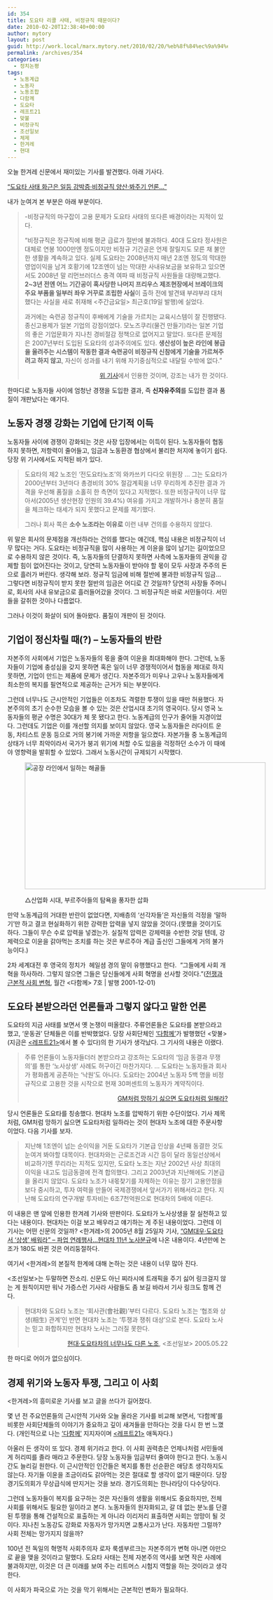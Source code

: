 ```yaml
---
id: 354
title: 도요타 리콜 사태, 비정규직 때문이다?
date: 2010-02-20T12:38:40+00:00
author: mytory
layout: post
guid: http://work.local/marx.mytory.net/2010/02/20/%eb%8f%84%ec%9a%94%ed%83%80-%eb%a6%ac%ec%bd%9c-%ec%82%ac%ed%83%9c-%eb%b9%84%ec%a0%95%ea%b7%9c%ec%a7%81-%eb%95%8c%eb%ac%b8%ec%9d%b4%eb%8b%a4/
permalink: /archives/354
categories:
  - 정치논평
tags:
  - 노동계급
  - 노동자
  - 노동조합
  - 다함께
  - 도요타
  - 레프트21
  - 맞불
  - 비정규직
  - 조선일보
  - 체제
  - 한겨레
  - 현대
---
```

오늘 한겨레 신문에서 재미있는 기사를 발견했다. 아래 기사다.

<a href="http://www.hani.co.kr/arti/economy/car/405696.html" target="_blank" title="[http://www.hani.co.kr/arti/economy/car/405696.html]로 이동합니다.">“도요타 사태 화근은 일등 강박증·비정규직 양산·봐주기 언론…”</a>

내가 눈여겨 본 부분은 아래 부분이다.

> -비정규직의 마구잡이 고용 문제가 도요타 사태의 또다른 배경이라는 지적이 있다.
> 
> “비정규직은 정규직에 비해 평균 급료가 절반에 불과하다. 40대 도요타 정사원은 대체로 연봉 1000만엔 정도이지만 비정규 기간공은 언제 잘릴지도 모른 채 불안한 생활을 계속하고 있다. 실제 도요타는 2008년까지 매년 2조엔 정도의 막대한 영업이익을 남겨 호황기에 12조엔이 넘는 막대한 사내유보금을 보유하고 있으면서도 2008년 말 리먼브러더스 충격 여파 때 비정규직 사원들을 대량해고했다. **2~3년 전엔 어느 기간공이 혹사당한 나머지 프리우스 제조현장에서 브레이크의 주요 부품을 일부러 좌우 거꾸로 조립한 사실**이 출하 전에 발견돼 부랴부랴 대처했다는 사실을 새로 취재해 <주간금요일> 최근호(19일 발행)에 실었다.
> 
> 과거에는 숙련공 정규직이 후배에게 기술을 가르치는 교육시스템이 잘 진행됐다. 종신고용제가 일본 기업의 강점이었다. 모노즈쿠리(물건 만들기)라는 일본 기업의 좋은 기업문화가 지나친 경비절감 정책으로 없어지고 말았다. 또다른 문제점은 2007년부터 도입된 도요타의 성과주의에도 있다. **생산성이 높은 라인에 봉급을 올려주는 시스템이 작동한 결과 숙련공이 비정규직 신참에게 기술을 가르쳐주려고 하지 않고**, 자신이 성과를 내기 위해 자기중심적으로 내달릴 수밖에 없다.”
> 
> <p style="text-align: right; ">
>   <a href="http://www.hani.co.kr/arti/economy/car/405696.html" target="_blank" title="[http://www.hani.co.kr/arti/economy/car/405696.html]로 이동합니다.">위 기사</a>에서 인용한 것이며, 강조는 내가 한 것이다.
> </p>

한마디로 노동자들 사이에 엄청난 경쟁을 도입한 결과, 즉 **신자유주의**를 도입한 결과 품질이 개판났다는 얘기다.

## 노동자 경쟁 강화는 기업에 단기적 이득

노동자들 사이에 경쟁이 강화되는 것은 사장 입장에서는 이득이 된다. 노동자들이 협동하지 못하면, 저항력이 줄어들고, 임금과 노동환경 협상에서 불리한 처지에 놓이기 쉽다. 당장 위 기사에서도 지적된 바가 있다.

> 도요타의 제2 노조인 ‘전도요타노조’의 와카쓰키 다다오 위원장 … 그는 도요타가 2000년부터 3년마다 총경비의 30% 절감계획을 너무 무리하게 추진한 결과 가격을 우선해 품질을 소홀히 한 측면이 있다고 지적했다. 또한 비정규직이 너무 많아서(2005년 생산현장 인원의 39.4%) 여유를 가지고 개발하거나 충분히 품질을 체크하는 태세가 되지 못했다고 문제를 제기했다.
> 
> 그러나 회사 쪽은 **소수 노조라는 이유로** 이런 내부 건의를 수용하지 않았다.

위 말은 회사의 문제점을 개선하라는 건의를 했다는 얘긴데, 핵심 내용은 비정규직이 너무 많다는 거다. 도요타는 비정규직을 많이 사용하는 게 이윤을 많이 남기는 길이었으므로 수용하지 않은 것이다. 즉, 노동자들의 단결하지 못하면 사측에 노동자들의 권익을 강제할 힘이 없어진다는 것이고, 당연히 노동자들이 받아야 할 몫이 모두 사장과 주주의 돈으로 흘러가 버린다. 생각해 보라. 정규직 임금에 비해 절반에 불과한 비정규직 임금&#8230; 그렇다면 비정규직이 받지 못한 절반의 임금은 어디로 간 것일까? 당연히 사장들 주머니로, 회사의 사내 유보금으로 흘러들어갔을 것이다. 그 비정규직은 바로 서민들이다. 서민들을 갈취한 것이나 다름없다.

그러나 이것이 화살이 되어 돌아왔다. 품질이 개판이 된 것이다.

## 기업이 정신차릴 때(?) &#8211; 노동자들의 반란

자본주의 사회에서 기업은 노동자들의 몫을 줄여 이윤을 최대화해야 한다. 그런데, 노동자들이 기업에 충성심을 갖지 못하면 혹은 일이 너무 경쟁적이어서 협동을 제대로 하지 못하면, 기업이 만드는 제품에 문제가 생긴다. 자본주의가 미우나 고우나 노동자들에게 최소한의 복지를 필연적으로 제공하는 근거가 되는 부분이다.

그런데 너무나도 근시안적인 기업들은 이조차도 격렬한 투쟁이 있을 때만 허용했다. 자본주의의 초기 순수한 모습을 볼 수 있는 것은 산업시대 초기의 영국이다. 당시 영국 노동자들의 평균 수명은 30대가 체 못 됐다고 한다. 노동계급의 인구가 줄어들 지경이었다. 그런데도 기업은 이를 개선할 의지를 보이지 않았다. 영국 노동자들은 러다이트 운동, 차티스트 운동 등으로 거의 봉기에 가까운 저항을 일으켰다. 자본가들 중 노동계급의 상태가 너무 최악이라서 국가가 붕괴 위기에 처할 수도 있음을 걱정하던 소수가 이 때에야 영향력을 발휘할 수 있었다. 그래서 노동시간이 규제되기 시작했다.<figure style="width: 550px" class="wp-caption aligncenter">

<img src="http://work.local/marx.mytory.net/wp-content/uploads/1/cfile23.uf.16254E0D4B7FD7546FDA9A.jpg" width="550" height="289" alt="공장 라인에서 일하는 해골들" filename="cfile23.uf.16254E0D4B7FD7546FDA9A.jpg" filemime="" /><figcaption class="wp-caption-text">△산업화 시대, 부르주아들의 탐욕을 풍자한 삽화</figcaption></figure> 

만약 노동계급의 거대한 반란이 없었다면, 지배층의 ‘선각자들’은 자신들의 걱정을 ‘말하기’만 하고 결코 현실화하기 위한 강력한 압력을 넣지 않았을 것이다.(못했을 것이기도 하다. 그들이 무슨 수로 압력을 넣겠는가. 실질적 압력은 강제력을 수반한 것일 텐데, 강제력으로 이윤을 갉아먹는 조치를 하는 것은 부르주아 계급 출신인 그들에게 거의 불가능이다.)

2차 세계대전 후 영국의 정치가 &nbsp;헤일셤 경의 말이 유행했다고 한다. &nbsp;“그들에게 사회 개혁을 하사하라. 그렇지 않으면 그들은 당신들에게 사회 혁명을 선사할 것이다.”(<a href="http://www.left21.com/article/274" target="_blank">전쟁과 근본적 사회 변혁</a>, 월간 <다함께> 7호 | 발행 2001-12-01)

## 도요타 본받으라던 언론들과 그렇지 않다고 말한 언론

도요타의 지금 사태를 보면서 옛 논쟁이 떠올랐다. 주류언론들은 도요타를 본받으라고 했고, ‘운동권’ 단체들은 이를 반박했었다. 당장 사회단체인 <a href="http://alltogether.or.kr/" target="_blank">&#8216;다함께&#8217;</a>가 발행했던 <맞불>(지금은 <a href="http://www.left21.com/" target="_blank"><레프트21></a>에서 볼 수 있다)의 한 기사가 생각났다. 그 기사의 내용은 이랬다.

> 주류 언론들이 노동자들더러 본받으라고 강조하는 도요타의 ‘임금 동결과 무쟁의’를 통한 ‘노사상생’ 사례도 허구이긴 마찬가지다. …&nbsp;도요타는 노동자들과 회사가 평화롭게 공존하는 ‘낙원’도 아니다. 도요타는 2004년 노동자 5백 명을 비정규직으로 고용한 것을 시작으로 현재 30퍼센트의 노동자가 계약직이다.
> 
> <p style="text-align: right; ">
>   <a href="http://www.left21.com/article/3769" target="_blank">GM처럼 망하기 싫으면 도요타처럼 일해라?</a>
> </p>

당시 언론들은 도요타를 칭송했다. 현대차 노조를 압박하기 위한 수단이었다. 기사 제목처럼, GM처럼 망하기 싫으면 도요타처럼 일하라는 것이 현대차 노조에 대한 주문사항이었다. 다음 기사를 보자.

> 지난해 1조엔이 넘는 순이익을 거둔 도요타가 기본급 인상을 4년째 동결한 것도 눈여겨 봐야할 대목이다. 현대차와는 근로조건과 시간 등이 달라 동일선상에서 비교하기엔 무리라는 지적도 있지만, 도요타 노조는 지난 2002년 사상 최대의 이익을 내고도 임금동결에 전격 합의했다. 그리고 2003년과 지난해에도 기본급을 올리지 않았다. 도요타 노조가 내몫찾기를 자제하는 이유는 장기 고용안정을 보다 중시하고, 투자 여력을 만들어 국제경쟁에서 앞서가기 위해서라고 한다. 지난해 도요타의 연구개발 투자비는 6조7천억원으로 현대차의 5배에 이른다.

이 내용은 맨 앞에 인용한 한겨레 기사와 딴판이다. 도요타가 노사상생을 잘 실천하고 있다는 내용이다. 현대차는 이걸 보고 배우라고 얘기하는 게 주된 내용이었다. 그런데 이 기사는 어떤 신문의 것일까? <한겨레>의 2005년 8월 25일자 기사,&nbsp;<a href="http://www.hani.co.kr/arti/economy/economy_general/59799.html" target="_blank">“GM대우·도요타서 ‘상생’ 배워라” &#8211;&nbsp;파업 연례행사…현대차 11년 노사분규</a>에 나온 내용이다. 4년만에 논조가 180도 바뀐 것은 어리둥절하다.

여기서 <한겨레>의 본질적 한계에 대해 논하는 것은 내용이 너무 많아 진다.

<조선일보>는 두말하면 잔소리. 신문도 아닌 찌라시에 트래픽을 주기 싫어 링크걸지 않는 게 원칙이지만 워낙 가증스런 기사라 사람들도 좀 보길 바라서 기사 링크도 함께 건다.

> 현대차와 도요타 노조는 ‘회사관(會社觀)’부터 다르다. 도요타 노조는 ‘협조와 상생(相生) 관계’인 반면 현대차 노조는 ‘투쟁과 쟁취 대상’으로 본다. 도요타 노사는 믿고 화합하지만 현대차 노사는 그러질 못한다.
> 
> <p style="text-align: right; ">
>   <a href="http://www.chosun.com/national/news/200505/200505220333.html" target="_blank">현대·도요타차의 너무나도 다른 노조</a>, <조선일보>&nbsp;2005.05.22
> </p>

한 마디로 어이가 없으심이다.

## 경제 위기와 노동자 투쟁, 그리고 이 사회

<한겨레>의 흥미로운 기사를 보고 글을 쓰다가 길어졌다.

몇 년 전 주요언론들의 근시안적 기사와 오늘 올라온 기사를 비교해 보면서, ‘다함께’를 비롯한 사회단체들의 이야기가 중요하고 깊이 새겨들을 만하다는 것을 다시 한 번 느꼈다. (개인적으로 나는 <a href="http://www.alltogether.or.kr/" target="_blank">‘다함께’</a> 지지자이며 <a href="http://www.left21.com/" target="_blank"><레프트21></a> 애독자다.)

아울러 든 생각이 또 있다.&nbsp;경제 위기라고 한다. 이 사회 권력층은 언제나처럼 서민들에게 허리띠를 졸라 매라고 주문한다. 당장 노동자들 임금부터 줄여야 한다고 한다. 노동시간도 늘리길 원한다. 이 근시안적인 인간들은 복지를 통한 선순환은 애당초 생각하지도 않는다. 자기들 이윤을 조금이라도 갉아먹는 것은 절대로 할 생각이 없기 때문이다. 당장 경기도의회가 무상급식에 딴지거는 것을 보라. 경기도의회는 한나라당이 다수당이다.

그런데 노동자들이 복지를 요구하는 것은 자신들의 생활을 위해서도 중요하지만, 전체 사회를 위해서도 필요한 일이라고 본다. 노동자들의 원자화되고, 갈 데 없는 분노를 단결된 투쟁을 통해 건설적으로 표출하는 게 아니라 이리저리 표출하면 사회는 엉망이 될 것이다. 지나친 노동강도 강화로 자동자가 망가지면 교통사고가 난다. 자동차만 그럴까? 사회 전체는 망가지지 않을까?

100년 전 독일의 혁명적 사회주의자 로자 룩셈부르크는 자본주의가 변혁 아니면 야만으로 끝을 맺을 것이라고 말했다. 도요타 사태는 전체 자본주의 역사를 보면 작은 사례에 불과하지만, 이것은 더 큰 미래를 보여 주는 리트머스 시험지 역할을 하는 것이라고 생각한다.

이 사회가 파국으로 가는 것을 막기 위해서는 근본적인 변화가 필요하다.